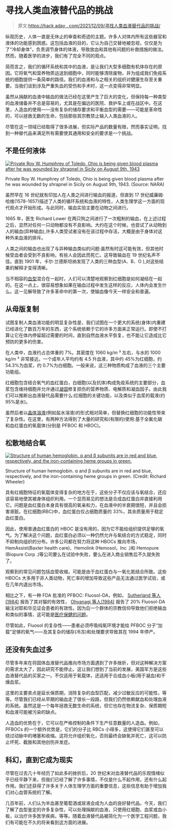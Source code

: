 # 寻找人类血液替代品的挑战

> 原文:[https://hack aday . com/2021/12/09/寻找人类血液替代品的挑战/](https://hackaday.com/2021/12/09/the-challenges-of-finding-a-substitute-for-human-blood/)

纵观历史，人体一直是无休止的审查和奇迹的主题。许多人对体内所有这些器官和液体的功能感到困惑。这包括血液的目的，它认为自己交替地被忽视，仅仅是为了“冷却身体”，负责调节身体的体液，导致放血和其他有问题的补救措施的做法。然而，随着医学的进步，我们有了完全不同的观点。

简而言之，我们的循环系统和其中的血液，是让我们大型多细胞有机体存在的原因。它将氧气和营养物质运送到细胞中，同时能够清除废物，并为组成我们免疫系统的细胞提供一条简单的路径。我们的血液和与之相关的组织对健康生存至关重要。当我们谈到涉及严重失血的受伤和手术时，这一点变得非常明显。

虽然从捐献的血液中输血的做法已经在这里产生了巨大的变化，但保持每一种类型的血液储备并不总是容易的，尤其是在偏远的医院、救护车上或在战区中。在这里，人造血的使用——没有复杂的储存要求和平衡血型的需要——可能是革命性的，可以拯救无数的生命，包括那些其宗教禁止输入人类血液的人。

尽管在这一领域已经取得了很多进展，但实际产品的数量有限，然而事实证明，找到一种替代品来满足所有需要使其通用和安全的要求是一个挑战。

## 不是任何液体

[![Private Roy W. Humphrey of Toledo, Ohio is being given blood plasma after he was wounded by shrapnel in Sicily on August 9th, 1943](../Images/49e5961aca51568cc8ff28b9bff802e0.png)](https://hackaday.com/wp-content/uploads/2021/11/Private_Roy_W._Humphrey_of_Toledo_Ohio_is_being_given_blood_plasma_after_he_was_wounded_by_shrapnel_in_Sicily_on_8-9-43_-_NARA_.jpg)

Private Roy W. Humphrey of Toledo, Ohio is being given blood plasma after he was wounded by shrapnel in Sicily on August 9th, 1943\. (Source: NARA)

虽然早在 16 世纪就有印加人在人类之间进行输血的报道，但直到 17 世纪威廉姆·哈维(1578-1657)描述了人类的循环系统和血液的特性，人类生理学这一方面的现代观点才开始形成。与此同时，输血实验主要在动物之间进行。

1665 年，医生 Richard Lower 在两只狗之间进行了一次粗制的输血，在上述过程之后，显然对任何一只动物都没有不良影响。大约在这个时候，也尝试了从动物到人的输血(异种输血),许多人类受试者没有在该过程中存活，大概是由于身体对这种外来血液的排斥。

人类之间的输血也出现了与异种输血类似的问题:虽然有时这可能有效，但其他时候受血者会受到不良影响，有些人会因此而死亡。这导致输血在 19 世纪名声不佳。直到 1901 年，卡尔·兰德斯坦纳发现了人类的三种血型(A、B、O ),对这些结果的解释才变得清晰。

当不相容的[血型](https://en.wikipedia.org/wiki/Blood_type)混合在一起时，人们可以清楚地观察到红细胞是如何凝结在一起的。在这一点上，很容易想象如果在输血过程中发生这样的反应，人体内会发生什么。这一见解导致了许多革命中的第一次，使输血像今天一样安全和普遍。

## 从母版复制

试图复制人类血液功能的明显复杂性是，我们试图在一个更大的系统(身体)内重建已经进化了数百万年的东西，这个系统依赖于它的许多方面来正常运行。即使不打算让它在体内停留超过需要的时间，直到自然血液水平恢复，也不能让它造成比它预防的更多的伤害。

在人类中，血液约占总体重的 7%。其密度在 1060 kg/m ³ 左右，与水的 1000 kg/m ³ 非常接近。一个成年人平均约有 4.5 升血液，其中约 45%为红细胞，约 54.3%为血浆，约 0.7%为白细胞。一般来说，这三种物质构成了血液的三个主要功能组。

红细胞包含结合氧气的血红蛋白，白细胞(以及抗体)构成免疫系统的主要部分，血浆包含维持细胞并允许通过[凝固](https://en.wikipedia.org/wiki/Coagulation)修复损伤的营养物质、电解质和凝血因子。由此我们可以推断出血液替代品需要什么:红细胞的关键功能，以及类似于血浆的载液(约 95%是水)。

虽然后者以[晶体溶液](https://nurse.plus/become-a-nurse/4-most-commonly-used-iv-fluids/)(例如盐水溶液)的形式相对简单，但替换红细胞的功能性带来了复杂性。在这里，有两种方法得到了大量的研究和(有限的)使用:基于全氟化碳和血红蛋白的氧载体(分别是 PFBOC 和 HBOC)。

## 松散地结合氧

[![Structure of human hemoglobin. α and β subunits are in red and blue, respectively, and the iron-containing heme groups in green. ](../Images/bc39badf3ce062b4e2cff64f5ad7f0b6.png)](https://hackaday.com/wp-content/uploads/2021/11/hemoglobin_molecule.png)

Structure of human hemoglobin. α and β subunits are in red and blue, respectively, and the iron-containing heme groups in green. (Credit: Richard Wheeler)

具有红细胞特征的氧载体变得复杂的地方在于，这些分子不仅应该与氧结合，还应该容易地使其被身体组织利用。一个显而易见的想法是合成血红蛋白并直接利用它。问题是血红蛋白本身具有很高的氧亲和力，在血液中的半衰期很短，并且会损害肾脏。在红细胞(RBC)中，血红蛋白仅占细胞质量的 33%，其余质量用于稳定血红蛋白。

因此，使用普通血红蛋白的 HBOC 是没有用的，因为它不能给组织提供足够的氧气。为了解决这个问题，血红蛋白必须以一种仍然允许与氧结合的方式稳定，同时不抑制向组织的分布。许多公司都在努力将这种 HBOCs 推向市场，HemAssist(Baxter health care)、Hemolink (Hemosol，Inc .)和 Hemopure (Biopure Corp .)等公司要么在试验中失败，要么在进入商业销售后不久就失败了。

观察到的常见问题包括血管收缩，可能是由于血红蛋白与一氧化氮结合所致。这些 HBOCs 大多用于非人类动物，死亡率的增加导致这些产品无法通过医学试验，或在几年内退出市场。

相比之下，有一种 FDA 批准的 PFBOC: Fluosol-DA，例如， [Sutherland 等人(1984)](https://www.ahajournals.org/doi/pdf/10.1161/01.STR.15.5.829) 报告了其对猫的有效性， [Ohyanagi 等人(1984)](https://onlinelibrary.wiley.com/doi/abs/10.1111/j.1525-1594.1984.tb04238.x) 报告了 20% Fluosol-DA 输注对耶和华见证会患者的有效性。因为后一个群体的宗教信仰导致他们拒绝输血和类似的事情，这可能是[医疗保健的问题](https://www.ncbi.nlm.nih.gov/pmc/articles/PMC4260316/)。

尽管如此，Fluosol 的复杂性——患者必须呼吸纯氧环境才能给 PFBOC 分子“加载”足够的氧气——及其复杂的储存(冷冻)和处理要求导致其在 1994 年停产。

## 还没有失血过多

尽管多年来在将固体血液替代品推向市场方面遇到了许多挫折，但对这种解决方案的需求太大了，因此研究不能停止。这让我们想到了当前的发展，美国军方是这些血液替代品的买家之一。不仅适用于氧载体，还适用于合成血小板(用于凝血)和干燥血浆。

这里的主要卖点是延长保质期，消除复杂的血型匹配，减少过敏反应的可能性，等等。尽管我们已经从早期的输血走了很长一段路，但我们仍然依赖献血和处理血液的系统。虽然这是一个每年拯救无数生命的系统，但它也存在物流复杂、保质期短和血液可能被污染的缺点。

人造血的优势在于，它可以在严格控制的条件下生产任意数量的人造血。例如，PFBOCs 的一个额外优势是，它们的分子比 RBCs 小得多，这使得它们甚至可以绕过动脉中的堵塞和收缩。这将允许组织氧化，否则最终会缺氧并死亡，这可以防止坏死、截肢和其他创伤并发症。

## 科幻，直到它成为现实

尽管在过去几十年经历了如此多的挫折后，20 世纪末对血液替代品的乐观情绪似乎已经平静下来，但我们已经了解了许多事情，不仅是什么不起作用，还有什么起作用。我们还获得了许多关于人体生理学方面的重要信息，这些信息有助于增加我们对心血管系统的了解。

几百年前，人们认为羊血甚至葡萄酒或尿液会成为人血的良好替代品。今天，我们了解了血型鉴定的许多复杂性，可以处理捐献的血液，只使用红细胞、血浆或血小板，以治疗许多医学疾病，等等。随着血液替代品被简化为一个医学工程问题，我们有可能在不久的将来看到这方面的进展。